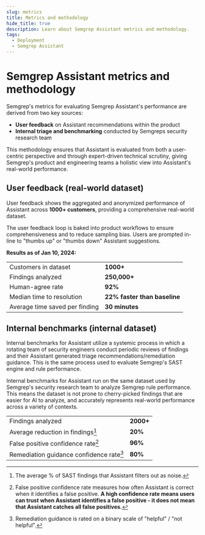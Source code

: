 ```yaml
---
slug: metrics
title: Metrics and methodology
hide_title: true
description: Learn about Semgrep Assistant metrics and methodology.
tags:
  - Deployment
  - Semgrep Assistant
---
```


# Semgrep Assistant metrics and methodology

Semgrep's metrics for evaluating Semgrep Assistant's performance are derived from two key sources:

- **User feedback** on Assistant recommendations within the product
- **Internal triage and benchmarking** conducted by Semgreps security research team 

This methodology ensures that Assistant is evaluated from both a user-centric perspective and through expert-driven technical scrutiny, giving Semgrep's product and engineering teams a holistic view into Assistant's real-world performance. 

## User feedback (real-world dataset)

User feedback shows the aggregated and anonymized performance of Assistant across **1000+ customers**, providing a comprehensive real-world dataset. 

The user feedback loop is baked into product workflows to ensure comprehensiveness and to reduce sampling bias. Users are prompted in-line to "thumbs up" or "thumbs down" Assistant suggestions. 

**Results as of Jan 10, 2024:**

|                        |         |
|------------------------|---------|
| Customers in dataset   | **1000+**|
| Findings analyzed | **250,000+** |
| Human-agree rate       | **92%** |
| Median time to resolution     | **22% faster than baseline** |
| Average time saved per finding   | **30 minutes** |

## Internal benchmarks (internal dataset)

Internal benchmarks for Assistant utilize a systemic process in which a rotating team of security engineers conduct periodic reviews of findings and their Assistant generated triage recommendations/remediation guidance. This is the same process used to evaluate Semgrep's SAST engine and rule performance.

Internal benchmarks for Assistant run on the same dataset used by Semgrep's security research team to analyze Semgrep rule performance. This means the dataset is not prone to cherry-picked findings that are easier for AI to analyze, and accurately represents real-world performance across a variety of contexts. 

|                        |         |
|------------------------|---------|
| Findings analyzed  | **2000+**|
| Average reduction in findings[^1] | **20%**|
| False positive confidence rate[^2]      | **96%** |
| Remediation guidance confidence rate[^3]    | **80%** |

[^1]:The average % of SAST findings that Assistant filters out as noise.  

[^2]:False positive confidence rate measures how often Assistant is correct when it identifies a false positive. **A high confidence rate means users can trust when Assistant identifies a false positive - it does not mean that Assistant catches all false positives.** 

[^3]:Remediation guidance is rated on a binary scale of "helpful" / "not helpful".  
